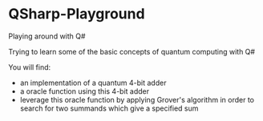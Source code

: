 # QSharp-Playground
Playing around with Q#

Trying to learn some of the basic concepts of quantum computing with Q#

You will find:
- an implementation of a quantum 4-bit adder
- a oracle function using this 4-bit adder
- leverage this oracle function by applying Grover's algorithm in order to search for two summands which give a specified sum
